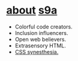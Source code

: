 # [about](https://s9a.github.io/about) [s9a](https://github.com/s9a)

* Colorful code creators.
* Inclusion influencers.
* Open web believers.
* Extrasensory HTML.
* [CSS synesthesia.](https://s9a.github.io)
